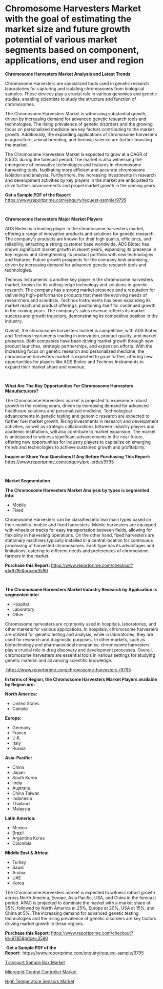 <p><h1>Chromosome Harvesters Market with the goal of estimating the market size and future growth potential of various market segments based on component, applications, end user and region</h1></p><p><strong>Chromosome Harvesters Market Analysis and Latest Trends</strong></p>
<p><p>Chromosome Harvesters are specialized tools used in genetic research laboratories for capturing and isolating chromosomes from biological samples. These devices play a crucial role in various genomics and genetic studies, enabling scientists to study the structure and function of chromosomes.</p><p>The Chromosome Harvesters Market is witnessing substantial growth, driven by increasing demand for advanced genetic research tools and technologies. The rising prevalence of genetic disorders and the growing focus on personalized medicine are key factors contributing to the market growth. Additionally, the expanding applications of chromosome harvesters in agriculture, animal breeding, and forensic science are further boosting the market.</p><p>The Chromosome Harvesters Market is expected to grow at a CAGR of 8.50% during the forecast period. The market is also witnessing the emergence of innovative technologies and features in chromosome harvesting tools, facilitating more efficient and accurate chromosome isolation and analysis. Furthermore, the increasing investments in research and development activities by key players in the market are anticipated to drive further advancements and propel market growth in the coming years.</p></p>
<p><strong>Get a Sample PDF of the Report:&nbsp;</strong> <a href="https://www.reportprime.com/enquiry/request-sample/9795">https://www.reportprime.com/enquiry/request-sample/9795</a></p>
<p>&nbsp;</p>
<p><strong>Chromosome Harvesters Major Market Players</strong></p>
<p><p>ADS Biotec is a leading player in the chromosome harvesters market, offering a range of innovative products and solutions for genetic research. The company's products are known for their high quality, efficiency, and reliability, attracting a strong customer base worldwide. ADS Biotec has shown significant market growth in recent years, expanding its presence in key regions and strengthening its product portfolio with new technologies and features. Future growth prospects for the company look promising, driven by increasing demand for advanced genetic research tools and technologies.</p><p>Technos Instruments is another key player in the chromosome harvesters market, known for its cutting-edge technology and solutions in genetic research. The company has a strong market presence and a reputation for delivering high-performance products that meet the evolving needs of researchers and scientists. Technos Instruments has been expanding its market reach and product offerings, positioning itself for continued growth in the coming years. The company's sales revenue reflects its market success and growth trajectory, demonstrating its competitive position in the industry.</p><p>Overall, the chromosome harvesters market is competitive, with ADS Biotec and Technos Instruments leading in innovation, product quality, and market presence. Both companies have been driving market growth through new product launches, strategic partnerships, and expansion efforts. With the increasing focus on genetic research and personalized medicine, the chromosome harvesters market is expected to grow further, offering new opportunities for players like ADS Biotec and Technos Instruments to expand their market share and revenue.</p></p>
<p>&nbsp;</p>
<p><strong>What Are The Key Opportunities For Chromosome Harvesters Manufacturers?</strong></p>
<p><p>The Chromosome Harvesters market is projected to experience robust growth in the coming years, driven by increasing demand for advanced healthcare solutions and personalized medicine. Technological advancements in genetic testing and genomic research are expected to further fuel market growth. Rising investments in research and development activities, as well as strategic collaborations between industry players and academic institutions, will also contribute to market expansion. The market is anticipated to witness significant advancements in the near future, offering new opportunities for industry players to capitalize on emerging trends and technologies to achieve sustained growth and profitability.</p></p>
<p><strong>Inquire or Share Your Questions If Any Before Purchasing This Report:</strong> <a href="https://www.reportprime.com/enquiry/pre-order/9795">https://www.reportprime.com/enquiry/pre-order/9795</a></p>
<p>&nbsp;</p>
<p><strong>Market Segmentation</strong></p>
<p><strong>The Chromosome Harvesters Market Analysis by types is segmented into:</strong></p>
<p><ul><li>Mobile</li><li>Fixed</li></ul></p>
<p><p>Chromosome Harvesters can be classified into two main types based on their mobility: mobile and fixed harvesters. Mobile harvesters are equipped with wheels or tracks for easy transportation between fields, allowing for flexibility in harvesting operations. On the other hand, fixed harvesters are stationary machines typically installed in a central location for continuous processing of harvested chromosomes. Each type has its advantages and limitations, catering to different needs and preferences of chromosome farmers in the market.</p></p>
<p><strong>Purchase this Report:&nbsp;</strong><a href="https://www.reportprime.com/checkout?id=9795&price=3590">https://www.reportprime.com/checkout?id=9795&price=3590</a></p>
<p>&nbsp;</p>
<p><strong>The Chromosome Harvesters Market Industry Research by Application is segmented into:</strong></p>
<p><ul><li>Hospital</li><li>Laboratory</li><li>Other</li></ul></p>
<p><p>Chromosome harvesters are commonly used in hospitals, laboratories, and other markets for various applications. In hospitals, chromosome harvesters are utilized for genetic testing and analysis, while in laboratories, they are used for research and diagnostic purposes. In other markets, such as biotechnology and pharmaceutical companies, chromosome harvesters play a crucial role in drug discovery and development processes. Overall, chromosome harvesters are essential tools in various settings for studying genetic material and advancing scientific knowledge.</p></p>
<p><a href="https://www.reportprime.com/chromosome-harvesters-r9795">&nbsp;https://www.reportprime.com/chromosome-harvesters-r9795</a></p>
<p><strong>In terms of Region, the Chromosome Harvesters Market Players available by Region are:</strong></p>
<p>
    <p> <strong> North America: </strong>
        <ul>
            <li>United States</li>
            <li>Canada</li>
        </ul>
        </p> 
    <p> <strong> Europe: </strong>
        <ul>
            <li>Germany</li>
            <li>France</li>
            <li>U.K.</li>
            <li>Italy</li>
            <li>Russia</li>
        </ul>
        </p> 
    <p> <strong> Asia-Pacific: </strong>
        <ul>
            <li>China</li>
            <li>Japan</li>
            <li>South Korea</li>
            <li>India</li>
            <li>Australia</li>
            <li>China Taiwan</li>
            <li>Indonesia</li>
            <li>Thailand</li>
            <li>Malaysia</li>
        </ul>
        </p> 
    <p> <strong> Latin America: </strong>
        <ul>
            <li>Mexico</li>
            <li>Brazil</li>
            <li>Argentina Korea</li>
            <li>Colombia</li>
        </ul>
        </p> 
    <p> <strong> Middle East & Africa: </strong>
        <ul>
            <li>Turkey</li>
            <li>Saudi</li>
            <li>Arabia</li>
            <li>UAE</li>
            <li>Korea</li>
        </ul>
    </p>
    </p>
<p><p>The Chromosome Harvesters market is expected to witness robust growth across North America, Europe, Asia Pacific, USA, and China in the forecast period. APAC is projected to dominate the market with a market share of 35%, followed by North America at 25%, Europe at 20%, USA at 15%, and China at 5%. The increasing demand for advanced genetic testing technologies and the rising prevalence of genetic disorders are key factors driving market growth in these regions.</p></p>
<p><strong>Purchase this Report: </strong><a href="https://www.reportprime.com/checkout?id=9795&price=3590">https://www.reportprime.com/checkout?id=9795&price=3590</a></p>
<p>&nbsp;<strong>Get a Sample PDF of the Report:&nbsp;&nbsp;</strong><a href="https://www.reportprime.com/enquiry/request-sample/9795">https://www.reportprime.com/enquiry/request-sample/9795</a></p>
<p><strong></strong></p>
<p><p><a href="https://github.com/RichRobinson5/Market-Research-Report-List-4/blob/main/transport-sample-box-market.md">Transport Sample Box Market</a></p><p><a href="https://cautious-neon-760.notion.site/Microgrid-Central-Controller-Market-Report-Reveals-the-Latest-Trends-And-Growth-Opportunities-of-thi-6f0d525680934596ad1958f6c47eed8f">Microgrid Central Controller Market</a></p><p><a href="https://frill-swim-3cd.notion.site/High-Temperature-Sensors-Market-Competitive-Analysis-Market-Trends-and-Forecast-to-2031-a2900e382eb247b48199f2629aeae18e">High Temperature Sensors Market</a></p></p>